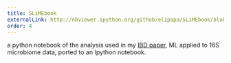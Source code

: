 ```yaml
---
title: SLiMEbook
externalLink: http://nbviewer.ipython.org/github/elipapa/SLiMEbook/blob/master/SLiMEbook.ipynb
order: 4
---
```

a python notebook of the analysis used in my [IBD paper](http://journals.plos.org/plosone/article?id=10.1371/journal.pone.0039242), ML applied to 16S microbiome data, ported to an Ipython notebook.

